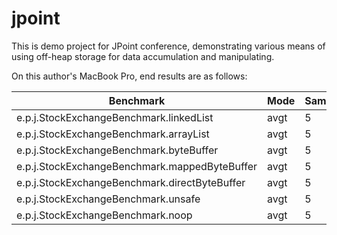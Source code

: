 jpoint
======

This is demo project for JPoint conference, demonstrating various means of using off-heap storage for data accumulation and manipulating.

On this author's MacBook Pro, end results are as follows:

Benchmark                                       | Mode   |Samples   |      Mean   |Mean error   | Units
------------------------------------------------|--------|----------|------------:|------------:|------
e.p.j.StockExchangeBenchmark.linkedList         |  avgt |        5  |  21554.219  |  26206.010  |  ms/op
e.p.j.StockExchangeBenchmark.arrayList          |  avgt  |       5  |   4309.324  |   5777.266  |  ms/op
e.p.j.StockExchangeBenchmark.byteBuffer         |  avgt |        5  |   1778.355  |    220.249  |  ms/op
e.p.j.StockExchangeBenchmark.mappedByteBuffer   |  avgt  |       5  |   1132.380  |   1201.578  |  ms/op
e.p.j.StockExchangeBenchmark.directByteBuffer   | avgt   |      5   |   766.686   |   215.527   | ms/op
e.p.j.StockExchangeBenchmark.unsafe             |  avgt  |       5  |    483.926  |     26.336  |  ms/op
e.p.j.StockExchangeBenchmark.noop               |  avgt |        5  |     17.313  |      0.650  |  ms/op
